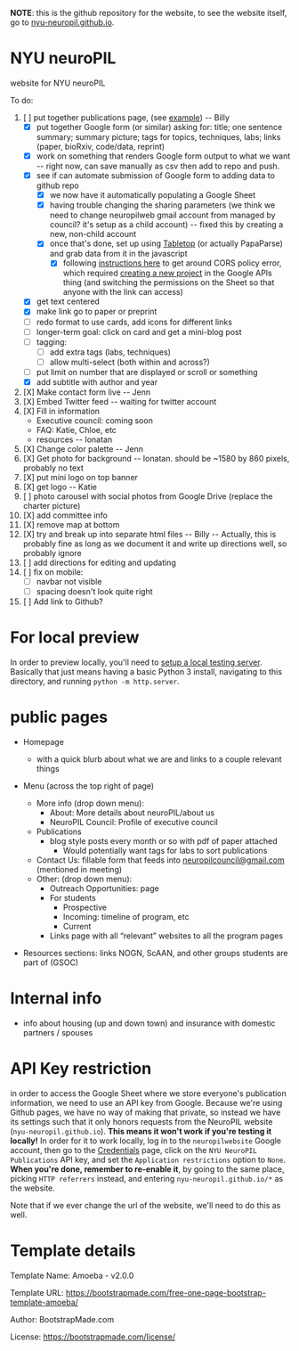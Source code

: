 **NOTE**: this is the github repository for the website, to see the website
itself, go to [nyu-neuropil.github.io](https://nyu-neuropil.github.io/).

# NYU neuroPIL

website for NYU neuroPIL

To do:

1. [ ] put together publications page, (see
   [example](https://www.dudmanlab.org/html/publications.html)) --
   Billy
   - [X] put together Google form (or similar) asking for: title; one
     sentence summary; summary picture; tags for topics, techniques,
     labs; links (paper, bioRxiv, code/data, reprint)
   - [X] work on something that renders Google form output to what we
     want -- right now, can save manually as csv then add to repo and
     push.
   - [X] see if can automate submission of Google form to adding data
     to github repo
     - [X] we now have it automatically populating a Google Sheet
     - [X] having trouble changing the sharing parameters (we think we
           need to change neuropilweb gmail account from managed by
           council? it's setup as a child account) -- fixed this by
           creating a new, non-child account
     - [X] once that's done, set up using
           [Tabletop](https://github.com/jsoma/tabletop) (or actually
           PapaParse) and grab data from it in the javascript
       - [X] following [instructions
             here](https://github.com/jsoma/tabletop/issues/189) to
             get around CORS policy error, which required [creating a
             new
             project](https://stackoverflow.com/questions/31869154/you-do-not-have-sufficient-permissions-to-view-this-page)
             in the Google APIs thing (and switching the permissions
             on the Sheet so that anyone with the link can access)
   - [X] get text centered
   - [X] make link go to paper or preprint
   - [ ] redo format to use cards, add icons for different links
   - [ ] longer-term goal: click on card and get a mini-blog post
   - [ ] tagging:
      - [ ] add extra tags (labs, techniques)
      - [ ] allow multi-select (both within and across?)
   - [ ] put limit on number that are displayed or scroll or something
   - [X] add subtitle with author and year
   
4. [X] Make contact form live -- Jenn
2. [X] Embed Twitter feed -- waiting for twitter account
3. [X] Fill in information
   - Executive council: coming soon
   - FAQ: Katie, Chloe, etc
   - resources -- Ionatan
4. [X] Change color palette -- Jenn
5. [X] Get photo for background -- Ionatan. should be ~1580 by 860
       pixels, probably no text
6. [X] put mini logo on top banner
6. [X] get logo -- Katie
7. [ ] photo carousel with social photos from Google Drive (replace
       the charter picture)
8. [X] add committee info
8. [X] remove map at bottom
9. [X] try and break up into separate html files -- Billy -- Actually,
   this is probably fine as long as we document it and write up
   directions well, so probably ignore
7. [ ] add directions for editing and updating
8. [ ] fix on mobile:
   - [ ] navbar not visible
   - [ ] spacing doesn't look quite right
9. [ ] Add link to Github?

# For local preview

In order to preview locally, you'll need to [setup a local testing
server](https://docs.google.com/document/d/15pFbnUiX-Nd0Y1YtzD-uAFq6LWTmfCr239RbtlZluGc/edit#). Basically
that just means having a basic Python 3 install, navigating to this
directory, and running `python -m http.server`.

# public pages

- Homepage
  - with a quick blurb about what we are and links to a couple
    relevant things
- Menu (across the top right of page)
  - More info (drop down menu):
    - About: More details about neuroPIL/about us
    - NeuroPIL Council: Profile of executive council
  - Publications
    - blog style posts every month or so with pdf of paper attached
      - Would potentially want tags for labs to sort publications
  - Contact Us: fillable form that feeds into
    neuropilcouncil@gmail.com (mentioned in meeting)
  - Other: (drop down menu):
    - Outreach Opportunities: page
    - For students
      - Prospective
      - Incoming: timeline of program, etc  
      - Current
    - Links page with all “relevant” websites to all the program pages

- Resources sections: links NOGN, ScAAN, and other groups students are
  part of (GSOC)
  
# Internal info

 - info about housing (up and down town) and insurance with domestic
   partners / spouses

# API Key restriction

in order to access the Google Sheet where we store everyone's
publication information, we need to use an API key from
Google. Because we're using Github pages, we have no way of making
that private, so instead we have its settings such that it only honors
requests from the NeuroPIL website (`nyu-neuropil.github.io`). **This
means it won't work if you're testing it locally!** In order for it to
work locally, log in to the `neuropilwebsite` Google account, then go
to the
[Credentials](https://console.developers.google.com/apis/credentials/)
page, click on the `NYU NeuroPIL Publications` API key, and set the
`Application restrictions` option to `None`. **When you're done,
remember to re-enable it**, by going to the same place, picking `HTTP
referrers` instead, and entering `nyu-neuropil.github.io/*` as the
website.

Note that if we ever change the url of the website, we'll need to do
this as well.

# Template details

Template Name: Amoeba - v2.0.0

Template URL: https://bootstrapmade.com/free-one-page-bootstrap-template-amoeba/

Author: BootstrapMade.com

License: https://bootstrapmade.com/license/
